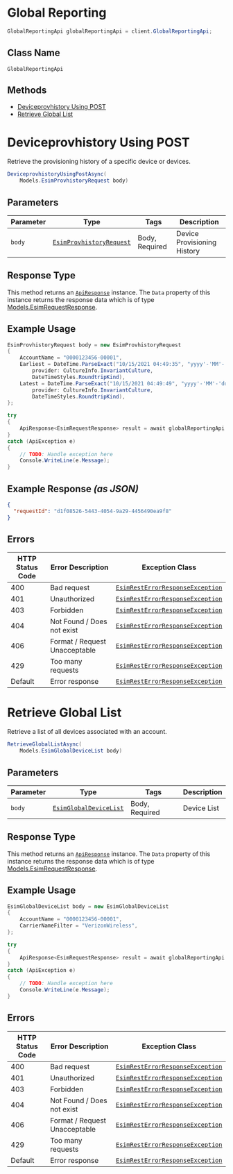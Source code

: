 # Global Reporting

```csharp
GlobalReportingApi globalReportingApi = client.GlobalReportingApi;
```

## Class Name

`GlobalReportingApi`

## Methods

* [Deviceprovhistory Using POST](../../doc/controllers/global-reporting.md#deviceprovhistory-using-post)
* [Retrieve Global List](../../doc/controllers/global-reporting.md#retrieve-global-list)


# Deviceprovhistory Using POST

Retrieve the provisioning history of a specific device or devices.

```csharp
DeviceprovhistoryUsingPostAsync(
    Models.EsimProvhistoryRequest body)
```

## Parameters

| Parameter | Type | Tags | Description |
|  --- | --- | --- | --- |
| `body` | [`EsimProvhistoryRequest`](../../doc/models/esim-provhistory-request.md) | Body, Required | Device Provisioning History |

## Response Type

This method returns an [`ApiResponse`](../../doc/api-response.md) instance. The `Data` property of this instance returns the response data which is of type [Models.EsimRequestResponse](../../doc/models/esim-request-response.md).

## Example Usage

```csharp
EsimProvhistoryRequest body = new EsimProvhistoryRequest
{
    AccountName = "0000123456-00001",
    Earliest = DateTime.ParseExact("10/15/2021 04:49:35", "yyyy'-'MM'-'dd'T'HH':'mm':'ss.FFFFFFFK",
        provider: CultureInfo.InvariantCulture,
        DateTimeStyles.RoundtripKind),
    Latest = DateTime.ParseExact("10/15/2021 04:49:49", "yyyy'-'MM'-'dd'T'HH':'mm':'ss.FFFFFFFK",
        provider: CultureInfo.InvariantCulture,
        DateTimeStyles.RoundtripKind),
};

try
{
    ApiResponse<EsimRequestResponse> result = await globalReportingApi.DeviceprovhistoryUsingPostAsync(body);
}
catch (ApiException e)
{
    // TODO: Handle exception here
    Console.WriteLine(e.Message);
}
```

## Example Response *(as JSON)*

```json
{
  "requestId": "d1f08526-5443-4054-9a29-4456490ea9f8"
}
```

## Errors

| HTTP Status Code | Error Description | Exception Class |
|  --- | --- | --- |
| 400 | Bad request | [`EsimRestErrorResponseException`](../../doc/models/esim-rest-error-response-exception.md) |
| 401 | Unauthorized | [`EsimRestErrorResponseException`](../../doc/models/esim-rest-error-response-exception.md) |
| 403 | Forbidden | [`EsimRestErrorResponseException`](../../doc/models/esim-rest-error-response-exception.md) |
| 404 | Not Found / Does not exist | [`EsimRestErrorResponseException`](../../doc/models/esim-rest-error-response-exception.md) |
| 406 | Format / Request Unacceptable | [`EsimRestErrorResponseException`](../../doc/models/esim-rest-error-response-exception.md) |
| 429 | Too many requests | [`EsimRestErrorResponseException`](../../doc/models/esim-rest-error-response-exception.md) |
| Default | Error response | [`EsimRestErrorResponseException`](../../doc/models/esim-rest-error-response-exception.md) |


# Retrieve Global List

Retrieve a list of all devices associated with an account.

```csharp
RetrieveGlobalListAsync(
    Models.EsimGlobalDeviceList body)
```

## Parameters

| Parameter | Type | Tags | Description |
|  --- | --- | --- | --- |
| `body` | [`EsimGlobalDeviceList`](../../doc/models/esim-global-device-list.md) | Body, Required | Device List |

## Response Type

This method returns an [`ApiResponse`](../../doc/api-response.md) instance. The `Data` property of this instance returns the response data which is of type [Models.EsimRequestResponse](../../doc/models/esim-request-response.md).

## Example Usage

```csharp
EsimGlobalDeviceList body = new EsimGlobalDeviceList
{
    AccountName = "0000123456-00001",
    CarrierNameFilter = "VerizonWireless",
};

try
{
    ApiResponse<EsimRequestResponse> result = await globalReportingApi.RetrieveGlobalListAsync(body);
}
catch (ApiException e)
{
    // TODO: Handle exception here
    Console.WriteLine(e.Message);
}
```

## Errors

| HTTP Status Code | Error Description | Exception Class |
|  --- | --- | --- |
| 400 | Bad request | [`EsimRestErrorResponseException`](../../doc/models/esim-rest-error-response-exception.md) |
| 401 | Unauthorized | [`EsimRestErrorResponseException`](../../doc/models/esim-rest-error-response-exception.md) |
| 403 | Forbidden | [`EsimRestErrorResponseException`](../../doc/models/esim-rest-error-response-exception.md) |
| 404 | Not Found / Does not exist | [`EsimRestErrorResponseException`](../../doc/models/esim-rest-error-response-exception.md) |
| 406 | Format / Request Unacceptable | [`EsimRestErrorResponseException`](../../doc/models/esim-rest-error-response-exception.md) |
| 429 | Too many requests | [`EsimRestErrorResponseException`](../../doc/models/esim-rest-error-response-exception.md) |
| Default | Error response | [`EsimRestErrorResponseException`](../../doc/models/esim-rest-error-response-exception.md) |

